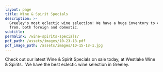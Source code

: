 ```yaml
---
layout: page
title: Wine & Spirit Specials
description: >-
  Greeley's most eclectic wine selection! We have a huge inventory to choose
  from, both foreign and domestic.
subtitle:
permalink: /wine-spirits-specials/
pdf_path: /assets/images/10-23-18.pdf
pdf_image_path: /assets/images/10-15-18-1.jpg
---
```


Check out our latest Wine & Spirit Specials on sale today, at Westlake Wine & Spirits.  We have the best eclectic wine selection in Greeley.